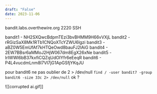 ```yaml
---
draft: "False"
date: 2023-11-06
---
```


bandit.labs.overthewire.org
2220
SSH

bandit1 - NH2SXQwcBdpmTEzi3bvBHMM9H66vVXjL
bandit2 - rRGizSaX8Mk1RTb1CNQoXTcYZWU6lgzi
bandit3 - aBZ0W5EmUfAf7kHTQeOwd8bauFJ2lAiG
bandit4 - 2EW7BBsr6aMMoJ2HjW067dm8EgX26xNe
bandit5 - lrIWWI6bB37kxfiCQZqUdOIYfr6eEeqR
bandit6 - P4L4vucdmLnm8I7Vl7jG1ApGSfjYKqJU

pour bandit6 ne pas oublier de 2 > /dev/null 
`find / -user bandit7 -group bandit6 -size 33c 2> /dev/null` ok ?

![[corrupted ai.gif]]